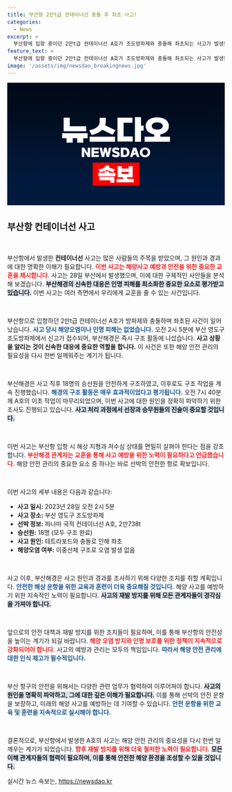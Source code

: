 ```yaml
---
title: 부산항 2만t급 컨테이너선 충돌 후 좌초 사고!
categories:
  - News
excerpt: >
  부산항에 입항 중이던 2만t급 컨테이너선 A호가 조도방파제와 충돌해 좌초되는 사고가 발생했습니다. 다행히 인명 피해는 없었고, 해경은 승선원 18명을 안전하게 구조했습니다. 정확한 사고 원인은 조사 중입니다.
feature_text: >
  부산항에 입항 중이던 2만t급 컨테이너선 A호가 조도방파제와 충돌해 좌초되는 사고가 발생했습니다. 다행히 인명 피해는 없었고, 해경은 승선원 18명을 안전하게 구조했습니다. 정확한 사고 원인은 조사 중입니다.
image: '/assets/img/newsdao_breakingnews.jpg'
---
```


<p><img src="/assets/img/newsdao_breakingnews.jpg" alt="firstkoreanews 속보" /></p>

<h2 data-ke-size="size26">부산항 컨테이너선 사고</h2>

<p data-ke-size="size16">&nbsp;</p>

<p>부산항에서 발생한 <b>컨테이너선</b> 사고는 많은 사람들의 주목을 받았으며, 그 원인과 경과에 대한 명확한 이해가 필요합니다. <b><span style="color: #ee2323;">이번 사고는 해양사고 예방과 안전을 위한 중요한 교훈을 제시합니다.</span></b> 사고는 28일
부산에서 발생했으며, 이에 대한 구체적인 사안들을 분석해 보겠습니다. <b><span style="background-color: #21538527;">부산해경의 신속한 대응은 인명 피해를 최소화한 중요한 요소로 평가받고 있습니다.</span></b> 이번 사고는 여러 측면에서 우리에게 교훈을 줄 수 있는 사건입니다.</p>

<p data-ke-size="size16">&nbsp;</p>

<p>부산항으로 입항하던 2만t급 컨테이너선 A호가 방파제와 충돌하며 좌초된 사건이 일어났습니다. <b><span style="color: #1a5490;">사고 당시 해양오염이나 인명 피해는 없었습니다.</span></b> 오전 2시 5분에 부산 영도구 조도방파제에서 신고가 접수되어, 부산해경은 즉시 구조 활동에 나섰습니다. <b><span style="ee2323;">사고 상황을 알리는 것이 신속한 대응에 중요한 역할을 합니다.</span></b> 이 사건은 또한 해양 안전 관리의 필요성을 다시 한번 일깨워주는 계기가 됩니다.</p>

<p data-ke-size="size16">&nbsp;</p>

<p>부산해경은 사고 직후 18명의 승선원을 안전하게 구조하였고, 이후로도 구조 작업을 계속 진행했습니다. <b><span style="color: #1a5490;">해경의 구조 활동은 매우 효과적이었다고 평가됩니다.</span></b> 오전 7시 40분께 A호의 이초 작업이 마무리되었으며, 이번 사고에 대한 원인을 정확히 파악하기 위한 조사도 진행되고 있습니다. <b><span style="background-color: #21538527;">사고 처리 과정에서 선장과 승무원들의 진술이 중요할 것입니다.</span></b> </p>

<p data-ke-size="size16">&nbsp;</p>

<p>이번 사고는 부산항 입항 시 해상 지형과 저수심 상태를 면밀히 살펴야 한다는 점을 강조합니다. <b><span style="color: #ee2323;">부산해경 관계자는 교훈을 통해 사고 예방을 위한 노력이 필요하다고 언급했습니다.</span></b> 해양 안전 관리의 중요한 요소 중 하나는 바로 선박의 안전한 항로 확보입니다.</p>

<p data-ke-size="size16">&nbsp;</p>

<p>이번 사고의 세부 내용은 다음과 같습니다:</p>

<ul>
    <li><b>사고 일시:</b> 2023년 28일 오전 2시 5분</li>
    <li><b>사고 장소:</b> 부산 영도구 조도방파제</li>
    <li><b>선박 정보:</b> 파나마 국적 컨테이너선 A호, 2만738t</li>
    <li><b>승선원:</b> 18명 (모두 구조 완료)</li>
    <li><b>사고 원인:</b> 테트라포드와 충돌로 인해 좌초</li>
    <li><b>해양오염 여부:</b> 이중선체 구조로 오염 발생 없음</li>
</ul>

<p data-ke-size="size16">&nbsp;</p>

<p>사고 이후, 부산해경은 사고 원인과 경과를 조사하기 위해 다양한 조치를 취할 계획입니다. <b><span style="color: #1a5490;">안전한 해상 운항을 위한 교육과 훈련이 더욱 중요해질 것입니다.</span></b> 해양 사고를 예방하기 위한 지속적인 노력이 필요합니다. <b><span style="background-color: #21538527;">사고의 재발 방지를 위해 모든 관계자들이 경각심을 가져야 합니다.</span></b> </p>

<p data-ke-size="size16">&nbsp;</p>

<p>앞으로의 안전 대책과 재발 방지를 위한 조치들이 필요하며, 이를 통해 부산항의 안전성을 높이는 계기가 되길 바랍니다. <b><span style="color: #ee2323;">해양 오염 방지와 인명 보호를 위한 정책이 지속적으로 강화되어야 합니다.</span></b> 사고의 예방과 관리는 모두의 책임입니다. <b><span style="color: #1a5490;">따라서 해양 안전 관리에 대한 인식 제고가 필수적입니다.</span></b></p>

<p data-ke-size="size16">&nbsp;</p>

<p>부산 항구의 안전을 위해서는 다양한 관련 업무가 협력하여 이루어져야 합니다. <b><span style="background-color: #21538527;">사고의 원인을 명확히 파악하고, 그에 대한 깊은 이해가 필요합니다.</span></b> 이를 통해 선박의 안전 운항을 보장하고, 미래의 해양 사고를 예방하는 데 기여할 수 있습니다. <b><span style="color: #1a5490;">안전 운항을 위한 교육 및 훈련을 지속적으로 실시해야 합니다.</span></b></p>

<p data-ke-size="size16">&nbsp;</p>

<p>결론적으로, 부산항에서 발생한 A호의 사고는 해양 안전 관리의 중요성을 다시 한번 일깨우는 계기가 되었습니다. <b><span style="color: #ee2323;">향후 재발 방지를 위해 더욱 철저한 노력이 필요합니다.</span></b> <b><span style="background-color: #21538527;">모든 이해 관계자들의 협력이 필요하며, 이를 통해 안전한 해양 환경을 조성할 수 있을 것입니다.</span></b> </p>
실시간 뉴스 속보는, <a href="https://newsdao.kr" rel="dofollow">https://newsdao.kr</a>


